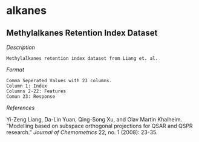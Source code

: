 # alkanes 
## Methylalkanes Retention Index Dataset

*Description*

	Methylalkanes retention index dataset from Liang et. al. 

*Format*

	Comma Seperated Values with 23 columns. 
	Column 1: Index
	Columns 2-22: Features 
	Comun 23: Response 

*References*

Yi-Zeng Liang, Da-Lin Yuan, Qing-Song Xu, and Olav Martin Khalheim. "Modelling based on subspace orthogonal projections for QSAR and QSPR research." _Journal of Chemometrics_ 22, no. 1 (2008): 23-35. 
